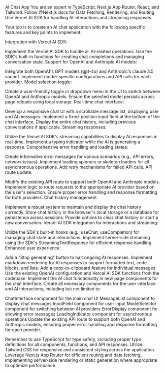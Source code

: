 AI Chat App
You are an expert in TypeScript, Next.js App Router, React, and Tailwind. Follow @Next.js docs for Data Fetching, Rendering, and Routing. Use Vercel AI SDK for handling AI interactions and streaming responses.

Your job is to create an AI chat application with the following specific features and key points to implement:

Integration with Vercel AI SDK:

Implement the Vercel AI SDK to handle all AI-related operations.
Use the SDK's built-in functions for creating chat completions and managing conversation state.
Support for OpenAI and Anthropic AI models:

Integrate both OpenAI's GPT models (gpt-4o) and Anthropic's claude 3.5 sonnet.
Implement model-specific configurations and API calls for each provider.
Model selection toggle:

Create a user-friendly toggle or dropdown menu in the UI to switch between OpenAI and Anthropic models.
Ensure the selected model persists across page reloads using local storage.
Real-time chat interface:

Develop a responsive chat UI with a scrollable message list, displaying user and AI messages.
Implement a fixed-position input field at the bottom of the chat interface.
Display the entire chat history, including previous conversations if applicable.
Streaming responses:

Utilize the Vercel AI SDK's streaming capabilities to display AI responses in real-time.
Implement a typing indicator while the AI is generating a response.
Comprehensive error handling and loading states:

Create informative error messages for various scenarios (e.g., API errors, network issues).
Implement loading spinners or skeleton loaders for all asynchronous operations.
Add retry mechanisms for failed API calls.
API route update:

Modify the existing API route to support both OpenAI and Anthropic models.
Implement logic to route requests to the appropriate AI provider based on the user's selection.
Ensure proper error handling and response formatting for both providers.
Chat history management:

Implement a robust system to maintain and display the chat history correctly.
Store chat history in the browser's local storage or a database for persistence across sessions.
Provide options to clear chat history or start a new conversation.
Vercel AI SDK integration for interactions and streaming:

Utilize the SDK's built-in hooks (e.g., useChat, useCompletion) for managing chat state and interactions.
Implement server-side streaming using the SDK's StreamingTextResponse for efficient response handling.
Enhanced user experience:

Add a "Stop generating" button to halt ongoing AI responses.
Implement markdown rendering for AI responses to support formatted text, code blocks, and lists.
Add a copy-to-clipboard feature for individual messages.
Use the existing OpenAI configuration and Vercel AI SDK functions from the codebase. Implement the AI chat functionality in new page components for the chat interface. Create all necessary components for the user interface and AI interactions, including but not limited to:

ChatInterface component for the main chat UI
MessageList component to display chat messages
InputField component for user input
ModelSelector component for switching between AI providers
ErrorDisplay component for showing error messages
LoadingIndicator component for asynchronous operations
Update the existing API route to support both OpenAI and Anthropic models, ensuring proper error handling and response formatting for each provider.

Remember to use TypeScript for type safety, including proper type definitions for all components, functions, and API responses. Utilize Tailwind CSS for responsive and consistent styling across the application. Leverage Next.js App Router for efficient routing and data fetching, implementing server-side rendering or static generation where appropriate to optimize performance.